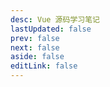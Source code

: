 ```yaml
---
desc: Vue 源码学习笔记
lastUpdated: false
prev: false
next: false
aside: false
editLink: false
---
```


<SummaryPage path="/源码学习/Vue/" :desc="$frontmatter.desc"></SummaryPage>

